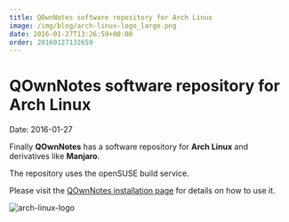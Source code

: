 ```yaml
---
title: QOwnNotes software repository for Arch Linux
image: /img/blog/arch-linux-logo_large.png
date: 2016-01-27T13:26:59+00:00
order: 20160127132659
---
```


# QOwnNotes software repository for Arch Linux

<v-subheader class="blog">Date: 2016-01-27</v-subheader>

Finally **QOwnNotes** has a software repository for **Arch Linux** and derivatives like **Manjaro**.

The repository uses the openSUSE build service.

Please visit the [QOwnNotes installation page](https://old.qownnotes.org/installation#Arch) for details on how to use it.

 ![arch-linux-logo](/img/blog/arch-linux-logo_large.png "arch-linux-logo")
